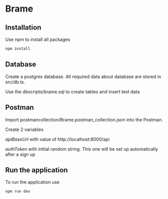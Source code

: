 # Brame


## Installation

Use npm to install all packages

```bash
npm install
```

## Database

Create a postgres database. All required data about database are stored in src/db.ts.

Use the dbscripts/brame.sql to create tables and insert test data

## Postman
Import postmancollection/Brame.postman_collection.json into the Postman.

Create 2 variables

*apiBaseUrl* with value of http://localhost:8000/api

*authToken* with initial random string. This one will be set up automatically after a sign up

## Run the application

To run the application use

```bash
npm run dev
```
